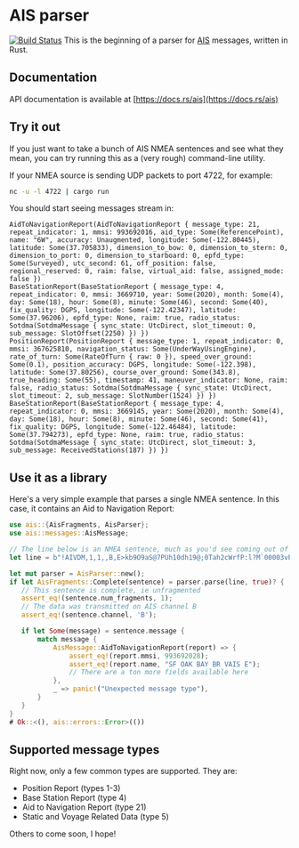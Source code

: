 # AIS parser
[![Build Status](https://travis-ci.org/squidpickles/ais.svg?branch=master)](https://travis-ci.org/squidpickles/ais)
This is the beginning of a parser for [AIS](https://en.wikipedia.org/wiki/Automatic_identification_system) messages, written in Rust.

## Documentation
API documentation is available at [https://docs.rs/ais](https://docs.rs/ais)

## Try it out
If you just want to take a bunch of AIS NMEA sentences and see what they mean, you can try running this as a (very rough) command-line utility.

If your NMEA source is sending UDP packets to port 4722, for example:

```bash
nc -u -l 4722 | cargo run
```

You should start seeing messages stream in:
```
AidToNavigationReport(AidToNavigationReport { message_type: 21, repeat_indicator: 1, mmsi: 993692016, aid_type: Some(ReferencePoint), name: "6W", accuracy: Unaugmented, longitude: Some(-122.80445), latitude: Some(37.705833), dimension_to_bow: 0, dimension_to_stern: 0, dimension_to_port: 0, dimension_to_starboard: 0, epfd_type: Some(Surveyed), utc_second: 61, off_position: false, regional_reserved: 0, raim: false, virtual_aid: false, assigned_mode: false })
BaseStationReport(BaseStationReport { message_type: 4, repeat_indicator: 0, mmsi: 3669710, year: Some(2020), month: Some(4), day: Some(18), hour: Some(8), minute: Some(46), second: Some(40), fix_quality: DGPS, longitude: Some(-122.42347), latitude: Some(37.96206), epfd_type: None, raim: true, radio_status: Sotdma(SotdmaMessage { sync_state: UtcDirect, slot_timeout: 0, sub_message: SlotOffset(2250) }) })
PositionReport(PositionReport { message_type: 1, repeat_indicator: 0, mmsi: 367625810, navigation_status: Some(UnderWayUsingEngine), rate_of_turn: Some(RateOfTurn { raw: 0 }), speed_over_ground: Some(0.1), position_accuracy: DGPS, longitude: Some(-122.398), latitude: Some(37.80256), course_over_ground: Some(343.8), true_heading: Some(55), timestamp: 41, maneuver_indicator: None, raim: false, radio_status: Sotdma(SotdmaMessage { sync_state: UtcDirect, slot_timeout: 2, sub_message: SlotNumber(1524) }) })
BaseStationReport(BaseStationReport { message_type: 4, repeat_indicator: 0, mmsi: 3669145, year: Some(2020), month: Some(4), day: Some(18), hour: Some(8), minute: Some(46), second: Some(41), fix_quality: DGPS, longitude: Some(-122.46484), latitude: Some(37.794273), epfd_type: None, raim: true, radio_status: Sotdma(SotdmaMessage { sync_state: UtcDirect, slot_timeout: 3, sub_message: ReceivedStations(187) }) })
```

## Use it as a library
Here's a very simple example that parses a single NMEA sentence. In this case, it contains an Aid to Navigation Report:
 ```rust
use ais::{AisFragments, AisParser};
use ais::messages::AisMessage;

// The line below is an NMEA sentence, much as you'd see coming out of an AIS decoder.
let line = b"!AIVDM,1,1,,B,E>kb9O9aS@7PUh10dh19@;0Tah2cWrfP:l?M`00003vP100,0*01";

let mut parser = AisParser::new();
if let AisFragments::Complete(sentence) = parser.parse(line, true)? {
    // This sentence is complete, ie unfragmented
    assert_eq!(sentence.num_fragments, 1);
    // The data was transmitted on AIS channel B
    assert_eq!(sentence.channel, 'B');

    if let Some(message) = sentence.message {
        match message {
            AisMessage::AidToNavigationReport(report) => {
                assert_eq!(report.mmsi, 993692028);
                assert_eq!(report.name, "SF OAK BAY BR VAIS E");
                // There are a ton more fields available here
            },
            _ => panic!("Unexpected message type"),
        }
    }
}
# Ok::<(), ais::errors::Error>(())
```

## Supported message types
Right now, only a few common types are supported. They are:

- Position Report (types 1-3)
- Base Station Report (type 4)
- Aid to Navigation Report (type 21)
- Static and Voyage Related Data (type 5)

Others to come soon, I hope!
